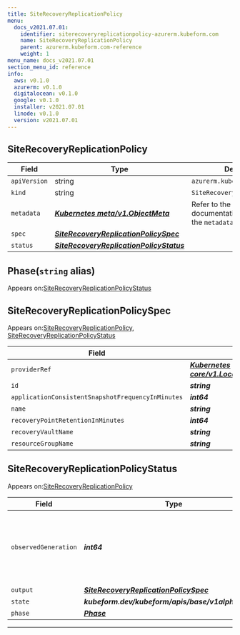 ```yaml
---
title: SiteRecoveryReplicationPolicy
menu:
  docs_v2021.07.01:
    identifier: siterecoveryreplicationpolicy-azurerm.kubeform.com
    name: SiteRecoveryReplicationPolicy
    parent: azurerm.kubeform.com-reference
    weight: 1
menu_name: docs_v2021.07.01
section_menu_id: reference
info:
  aws: v0.1.0
  azurerm: v0.1.0
  digitalocean: v0.1.0
  google: v0.1.0
  installer: v2021.07.01
  linode: v0.1.0
  version: v2021.07.01
---
```


## SiteRecoveryReplicationPolicy
| Field | Type | Description |
| ------ | ----- | ----------- |
| `apiVersion` | string | `azurerm.kubeform.com/v1alpha1` |
|    `kind` | string | `SiteRecoveryReplicationPolicy` |
| `metadata` | ***[Kubernetes meta/v1.ObjectMeta](https://v1-18.docs.kubernetes.io/docs/reference/generated/kubernetes-api/v1.18/#objectmeta-v1-meta)***|Refer to the Kubernetes API documentation for the fields of the `metadata` field.|
| `spec` | ***[SiteRecoveryReplicationPolicySpec](#siterecoveryreplicationpolicyspec)***||
| `status` | ***[SiteRecoveryReplicationPolicyStatus](#siterecoveryreplicationpolicystatus)***||
## Phase(`string` alias)

Appears on:[SiteRecoveryReplicationPolicyStatus](#siterecoveryreplicationpolicystatus)

## SiteRecoveryReplicationPolicySpec

Appears on:[SiteRecoveryReplicationPolicy](#siterecoveryreplicationpolicy), [SiteRecoveryReplicationPolicyStatus](#siterecoveryreplicationpolicystatus)

| Field | Type | Description |
| ------ | ----- | ----------- |
| `providerRef` | ***[Kubernetes core/v1.LocalObjectReference](https://v1-18.docs.kubernetes.io/docs/reference/generated/kubernetes-api/v1.18/#localobjectreference-v1-core)***||
| `id` | ***string***||
| `applicationConsistentSnapshotFrequencyInMinutes` | ***int64***||
| `name` | ***string***||
| `recoveryPointRetentionInMinutes` | ***int64***||
| `recoveryVaultName` | ***string***||
| `resourceGroupName` | ***string***||
## SiteRecoveryReplicationPolicyStatus

Appears on:[SiteRecoveryReplicationPolicy](#siterecoveryreplicationpolicy)

| Field | Type | Description |
| ------ | ----- | ----------- |
| `observedGeneration` | ***int64***| ***(Optional)*** Resource generation, which is updated on mutation by the API Server.|
| `output` | ***[SiteRecoveryReplicationPolicySpec](#siterecoveryreplicationpolicyspec)***| ***(Optional)*** |
| `state` | ***kubeform.dev/kubeform/apis/base/v1alpha1.State***| ***(Optional)*** |
| `phase` | ***[Phase](#phase)***| ***(Optional)*** |
---
